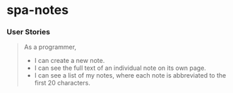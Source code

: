 # spa-notes

### User Stories

> As a programmer,
>
> - I can create a new note.
> - I can see the full text of an individual note on its own page.
> - I can see a list of my notes, where each note is abbreviated to the first 20 characters.
